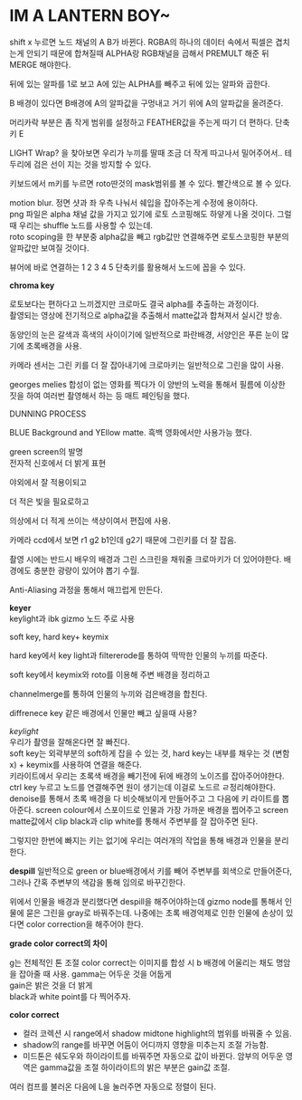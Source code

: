 # IM A LANTERN BOY~

shift x 누르면 노드 채널의 A B가 바뀐다. RGBA의 하나의 데이터 속에서 픽셀은 겹치는게 안되기 때문에
합쳐질때 ALPHA랑 RGB채널을 곱해서 PREMULT 해준 뒤 MERGE 해야한다.  

뒤에 있는 알파를 1로 보고 A에 있는 ALPHA를 빼주고 뒤에 있는 알파와 곱한다.  

B 배경이 있다면 B배경에 A의 알파값을 구멍내고 거기 위에 A의 알파값을 올려준다.  

머리카락 부분은 좀 작게 범위를 설정하고 FEATHER값을 주는게 따기 더 편하다. 단축키 E  

LIGHT Wrap? 을 찾아보면 우리가 누끼를 딸때 조금 더 작게 따고나서 밀어주어서.. 테두리에 검은 선이 지는 것을 방지할 수 있다.

키보드에서 m키를 누르면 roto딴것의 mask범위를 볼 수 있다. 빨간색으로 볼 수 있다.  

motion blur.
정면 샷과 좌 우측 나눠서 쉐입을 잡아주는게 수정에 용이하다.  
png 파일은 alpha 채널 값을 가지고 있기에 로토 스코핑해도 하얗게 나올 것이다. 그럴때 우리는 shuffle 노드를 사용할 수 있는데.  
roto scoping을 한 부분중 alpha값을 빼고 rgb값만 연결해주면 로토스코핑한 부분의 알파값만 보여질 것이다.

뷰어에 바로 연결하는 1 2 3 4 5 단축키를 활용해서 노드에 꼽을 수 있다. 

**chroma key**

로토보다는 편하다고 느끼겠지만 크로마도 결국 alpha를 추출하는 과정이다.  
촬영되는 영상에 전기적으로 alpha값을 추출해서 matte값과 합쳐져서 실시간 방송.  

동양인의 눈은 갈색과 흑색의 사이이기에 일반적으로 파란배경, 서양인은 푸른 눈이 많기에 초록배경을 사용.

카메라 센서는 그린 키를 더 잘 잡아내기에 크로마키는 일반적으로 그린을 많이 사용.  

georges melies 합성이 없는 영화를 찍다가 이 양반의 노력을 통해서 필름에 이상한 짓을 하여 여러번 촬영해서 
하는 등 매트 페인팅을 했다.

DUNNING PROCESS

BLUE Background and YEllow matte. 흑백 영화에서만 사용가능 했다.

green screen의 발명  
전자적 신호에서 더 밝게 표현  

야외에서 잘 적용이되고  

더 적은 빛을 필요로하고  

의상에서 더 적게 쓰이는 색상이여서 편집에 사용.

카메라 ccd에서 보면 r1 g2 b1인데 g2기 때문에 그린키를 더 잘 잡음.

촬영 시에는 반드시 배우의 배경과 그린 스크린을 채워줄 크로마키가 더 있어야한다. 배경에도 충분한 광량이 있어야 뽑기 수월.  

Anti-Aliasing 과정을 통해서 매끄럽게 만든다.  

**keyer**  
keylight과 ibk gizmo 노드 주로 사용

soft key, hard key+ keymix  

hard key에서 key light과 filtererode를 통하여 딱딱한 인물의 누끼를 따준다.

soft key에서 keymix와 roto를 이용해 주변 배경을 정리하고

channelmerge를 통하여 인물의 누끼와 검은배경을 합친다.



diffrenece key
같은 배경에서 인물만 빼고 싶을때 사용?

*keylight*  
우리가 촬영을 잘해온다면 잘 빠진다.  
soft key는 외곽부분의 soft하게 잡을 수 있는 것, hard key는 내부를 채우는 것 (변함x) + keymix를 사용하여 연결을 해준다.  
키라이트에서 우리는 초록색 배경을 빼기전에 뒤에 배경의 노이즈를 잡아주어야한다. 
ctrl key 누르고 노드를 연결해주면 원이 생기는데 이걸로 노드르 ㄹ정리해야한다.
denoise를 통해서 초록 배경을 다 비슷해보이게 만들어주고 그 다음에 키 라이트를 뽑아준다.
screen colour에서 스포이드로 인물과 가장 가까운 배경을 찝어주고
screen matte값에서 clip black과 clip white를 통해서 주변부를 잘 잡아주면 된다.

그렇지만 한번에 빠지는 키는 없기에 우리는 여러개의 작업을 통해 배경과 인물을 분리한다.



**despill**
일반적으로 green or blue배경에서
키를 빼어 주변부를 회색으로 만들어준다, 그러나 간혹 주변부의 색감을 통해 임의로 바꾸긴한다.

위에서 인물을 배경과 분리했다면 despill을 해주어야하는데 gizmo node를 통해서 인물에 묻은 그린을 gray로 바꿔주는데. 
나중에는 초록 배경억제로 인한 인물에 손상이 있다면 color correction을 해주어야 한다.

**grade color correct의 차이**  

g는 전체적인 톤 조절 color correct는 이미지를 합성 시 b 배경에 어울리는 채도 명암을 잡아줄 때 사용.
gamma는 어두운 것을 어둡게  
gain은 밝은 것을 더 밝게  
black과 white point를 다 찍어주자.  

**color correct**

* 컬러 코렉션 시 range에서 shadow midtone highlight의 범위를 바꿔줄 수 있음.  
* shadow의 range를 바꾸면 어둠이 어디까지 영향을 미추는지 조절 가능함.  
* 미드톤은 쉐도우와 하이라이트를 바꿔주면 자동으로 값이 바뀐다.
암부의 어두운 영역은 gamma값을 조절 하이라이트의 밝은 부분은 gain값 조절.

여러 컴프를 불러온 다음에 L을 눌러주면 자동으로 정렬이 된다.


